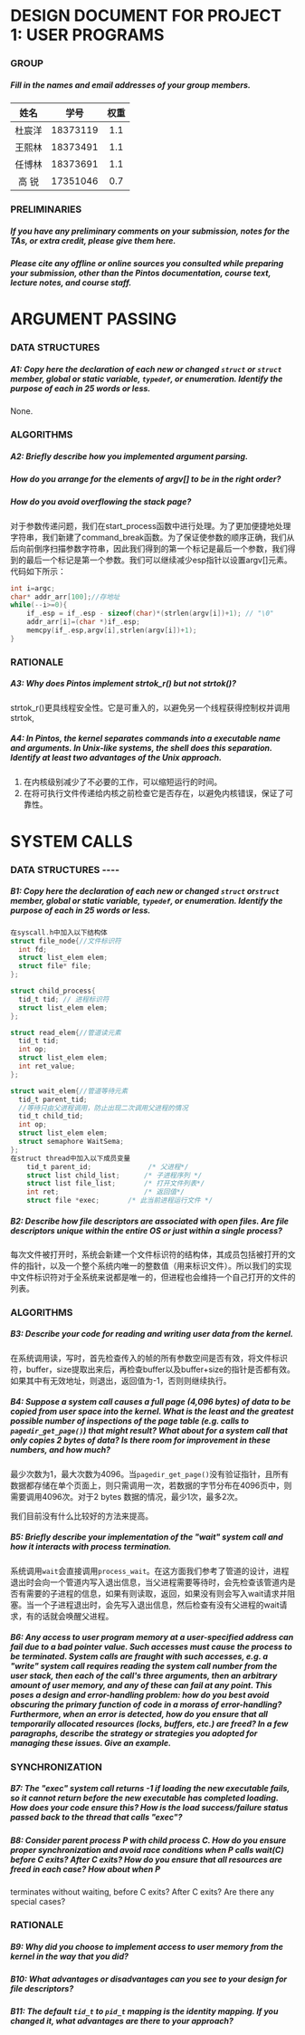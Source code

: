 

# DESIGN DOCUMENT FOR PROJECT 1: USER PROGRAMS

### GROUP 

##### Fill in the names and email addresses of your group members.



|  姓名  |   学号   | 权重 |
| :----: | :------: | :--: |
| 杜宸洋 | 18373119 | 1.1  |
| 王熙林 | 18373491 | 1.1  |
| 任博林 | 18373691 | 1.1  |
| 高  锐 | 17351046 | 0.7  |



### PRELIMINARIES

##### If you have any preliminary comments on your submission, notes for the TAs, or extra credit, please give them here.

##### Please cite any offline or online sources you consulted while preparing your submission, other than the Pintos documentation, course text, lecture notes, and course staff.

<div STYLE="page-break-after: always;"></div>

# ARGUMENT PASSING


### DATA STRUCTURES

##### A1: Copy here the declaration of each new or changed `struct` or `struct` member, global or static variable, `typedef`, or enumeration.  Identify the purpose of each in 25 words or less.

None.

### ALGORITHMS

##### A2: Briefly describe how you implemented argument parsing.  

##### How do you arrange for the elements of argv[] to be in the right order?

##### How do you avoid overflowing the stack page?

对于参数传递问题，我们在start_process函数中进行处理。为了更加便捷地处理字符串，我们新建了command_break函数。为了保证使参数的顺序正确，我们从后向前倒序扫描参数字符串，因此我们得到的第一个标记是最后一个参数，我们得到的最后一个标记是第一个参数。我们可以继续减少esp指针以设置argv[]元素。代码如下所示：
```c
int i=argc;
char* addr_arr[100];//存地址
while(--i>=0){
    if_.esp = if_.esp - sizeof(char)*(strlen(argv[i])+1); // "\0"
    addr_arr[i]=(char *)if_.esp;
    memcpy(if_.esp,argv[i],strlen(argv[i])+1);
}
```

### RATIONALE 

##### A3: Why does Pintos implement strtok_r() but not strtok()?

strtok_r()更具线程安全性。它是可重入的，以避免另一个线程获得控制权并调用strtok,

##### A4: In Pintos, the kernel separates commands into a executable name and arguments.  In Unix-like systems, the shell does this separation.  Identify at least two advantages of the Unix approach.

1. 在内核级别减少了不必要的工作，可以缩短运行的时间。
2. 在将可执行文件传递给内核之前检查它是否存在，以避免内核错误，保证了可靠性。

# SYSTEM CALLS

### DATA STRUCTURES ----

##### B1: Copy here the declaration of each new or changed `struct` or`struct` member, global or static variable, `typedef`, or enumeration.  Identify the purpose of each in 25 words or less.
```c
在syscall.h中加入以下结构体
struct file_node{//文件标识符
  int fd;
  struct list_elem elem; 
  struct file* file; 
};

struct child_process{
  tid_t tid; // 进程标识符
  struct list_elem elem;
};

struct read_elem{//管道读元素
  tid_t tid;
  int op;
  struct list_elem elem;
  int ret_value;
};

struct wait_elem{//管道等待元素
  tid_t parent_tid;
  //等待只由父进程调用，防止出现二次调用父进程的情况
  tid_t child_tid;
  int op;
  struct list_elem elem;
  struct semaphore WaitSema;
};
在struct thread中加入以下成员变量
    tid_t parent_id;              /* 父进程*/
    struct list child_list;      /* 子进程序列 */
    struct list file_list;       /* 打开文件列表*/
    int ret;                     /* 返回值*/
    struct file *exec;       /* 此当前进程运行文件 */
```
##### B2: Describe how file descriptors are associated with open files. Are file descriptors unique within the entire OS or just within a single process?

每次文件被打开时，系统会新建一个文件标识符的结构体，其成员包括被打开的文件的指针，以及一个整个系统内唯一的整数值（用来标识文件）。所以我们的实现中文件标识符对于全系统来说都是唯一的，但进程也会维持一个自己打开的文件的列表。

### ALGORITHMS 

##### B3: Describe your code for reading and writing user data from the kernel.

在系统调用读，写时，首先检查传入的帧的所有参数空间是否有效，将文件标识符，buffer，size提取出来后，再检查buffer以及buffer+size的指针是否都有效。如果其中有无效地址，则退出，返回值为-1，否则则继续执行。

##### B4: Suppose a system call causes a full page (4,096 bytes) of data to be copied from user space into the kernel.  What is the least and the greatest possible number of inspections of the page table (e.g. calls to `pagedir_get_page()`) that might result?  What about for a system call that only copies 2 bytes of data?  Is there room for improvement in these numbers, and how much?

最少次数为1，最大次数为4096。当`pagedir_get_page()`没有验证指针，且所有数据都存储在单个页面上，则只需调用一次，若数据的字节分布在4096页中，则需要调用4096次。对于2 bytes 数据的情况，最少1次，最多2次。

我们目前没有什么比较好的方法来提高。

##### B5: Briefly describe your implementation of the "wait" system call and how it interacts with process termination.

系统调用`wait`会直接调用`process_wait`。在这方面我们参考了管道的设计，进程退出时会向一个管道内写入退出信息，当父进程需要等待时，会先检查该管道内是否有需要的子进程的信息，如果有则读取，返回，如果没有则会写入wait请求并阻塞。当一个子进程退出时，会先写入退出信息，然后检查有没有父进程的wait请求，有的话就会唤醒父进程。

##### B6: Any access to user program memory at a user-specified address can fail due to a bad pointer value.  Such accesses must cause the process to be terminated.  System calls are fraught with such accesses, e.g. a "write" system call requires reading the system call number from the user stack, then each of the call's three arguments, then an arbitrary amount of user memory, and any of these can fail at any point.  This poses a design and error-handling problem: how do you best avoid obscuring the primary function of code in a morass of error-handling?  Furthermore, when an error is detected, how do you ensure that all temporarily allocated resources (locks, buffers, etc.) are freed?  In a few paragraphs, describe the strategy or strategies you adopted for managing these issues.  Give an example.
### SYNCHRONIZATION 

##### B7: The "exec" system call returns -1 if loading the new executable fails, so it cannot return before the new executable has completed loading.  How does your code ensure this?  How is the load success/failure status passed back to the thread that calls "exec"?
##### B8: Consider parent process P with child process C.  How do you ensure proper synchronization and avoid race conditions when P calls wait(C) before C exits?  After C exits?  How do you ensure that all resources are freed in each case?  How about when P
terminates without waiting, before C exits?  After C exits?  Are there any special cases?
### RATIONALE 

##### B9: Why did you choose to implement access to user memory from the kernel in the way that you did?
##### B10: What advantages or disadvantages can you see to your design for file descriptors?

##### B11: The default `tid_t` to `pid_t` mapping is the identity mapping. If you changed it, what advantages are there to your approach?